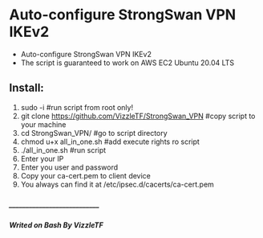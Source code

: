 # Auto-configure StrongSwan VPN IKEv2

- Auto-configure StrongSwan VPN IKEv2
- The script is guaranteed to work on AWS EC2 Ubuntu 20.04 LTS



## Install:
1. sudo -i                                                   #run script from root only!
2. git clone https://github.com/VizzleTF/StrongSwan_VPN      #copy script to your machine 
3. cd StrongSwan_VPN/                                        #go to script directory 
4. chmod u+x all_in_one.sh                                   #add execute rights ro script
5. ./all_in_one.sh                                           #run script
6. Enter your IP
7. Enter you user and password
8. Copy your ca-cert.pem to client device
9. You always can find it at /etc/ipsec.d/cacerts/ca-cert.pem


#####
##### ___________________________
##### Writed on Bash By  VizzleTF 
